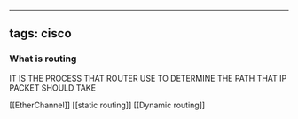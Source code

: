 
---
tags: cisco
---

### What is routing
IT IS THE PROCESS THAT ROUTER USE TO DETERMINE THE PATH THAT IP PACKET SHOULD TAKE


[[EtherChannel]]
[[static routing]]
[[Dynamic routing]]
